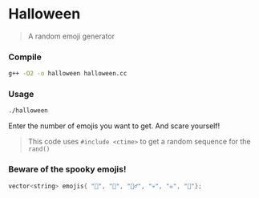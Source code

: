 # Halloween

> A random emoji generator

### Compile

```bash
g++ -O2 -o halloween halloween.cc

```

### Usage

```bash
./halloween
```

Enter the number of emojis you want to get.
And scare yourself!

> This code uses `#include <ctime>` to get a random sequence for the `rand()`

### Beware of the spooky emojis!
``` c++
vector<string> emojis{ "👻", "🔪", "🧛‍♂️", "💀", "☠️", "🎃"};
```



